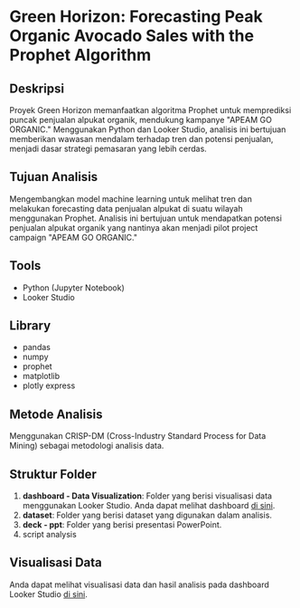 # Green Horizon: Forecasting Peak Organic Avocado Sales with the Prophet Algorithm


## Deskripsi

Proyek Green Horizon memanfaatkan algoritma Prophet untuk memprediksi puncak penjualan alpukat organik, mendukung kampanye "APEAM GO ORGANIC." Menggunakan Python dan Looker Studio, analisis ini bertujuan memberikan wawasan mendalam terhadap tren dan potensi penjualan, menjadi dasar strategi pemasaran yang lebih cerdas.

## Tujuan Analisis

Mengembangkan model machine learning untuk melihat tren dan melakukan forecasting data penjualan alpukat di suatu wilayah menggunakan Prophet. Analisis ini bertujuan untuk mendapatkan potensi penjualan alpukat organik yang nantinya akan menjadi pilot project campaign "APEAM GO ORGANIC."

## Tools

- Python (Jupyter Notebook)
- Looker Studio

## Library

- pandas
- numpy
- prophet
- matplotlib
- plotly express

## Metode Analisis

Menggunakan CRISP-DM (Cross-Industry Standard Process for Data Mining) sebagai metodologi analisis data.

## Struktur Folder

1. **dashboard - Data Visualization**: Folder yang berisi visualisasi data menggunakan Looker Studio. Anda dapat melihat dashboard [di sini](https://lookerstudio.google.com/u/0/reporting/ae1bd4d8-a3f0-4c1a-a7d3-faadc4348517/page/u4JhD).
2. **dataset**: Folder yang berisi dataset yang digunakan dalam analisis. 
3. **deck - ppt**: Folder yang berisi presentasi PowerPoint.
4. script analysis

## Visualisasi Data

Anda dapat melihat visualisasi data dan hasil analisis pada dashboard Looker Studio [di sini](https://lookerstudio.google.com/u/0/reporting/ae1bd4d8-a3f0-4c1a-a7d3-faadc4348517/page/u4JhD).


